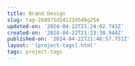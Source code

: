 ```yaml
---
title: Brand Design
slug: tag-268975d54123d548g254
updated-on: '2024-04-22T21:24:02.743Z'
created-on: '2024-04-22T21:23:38.944Z'
published-on: '2024-04-22T21:46:57.751Z'
layout: '[project-tags].html'
tags: project-tags
---
```



